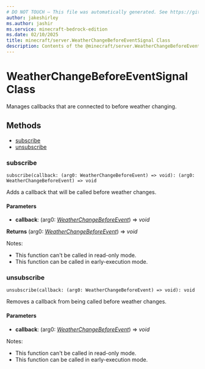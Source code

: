 ```yaml
---
# DO NOT TOUCH — This file was automatically generated. See https://github.com/mojang/minecraftapidocsgenerator to modify descriptions, examples, etc.
author: jakeshirley
ms.author: jashir
ms.service: minecraft-bedrock-edition
ms.date: 02/10/2025
title: minecraft/server.WeatherChangeBeforeEventSignal Class
description: Contents of the @minecraft/server.WeatherChangeBeforeEventSignal class.
---
```

# WeatherChangeBeforeEventSignal Class

Manages callbacks that are connected to before weather changing.

## Methods
- [subscribe](#subscribe)
- [unsubscribe](#unsubscribe)

### **subscribe**
`
subscribe(callback: (arg0: WeatherChangeBeforeEvent) => void): (arg0: WeatherChangeBeforeEvent) => void
`

Adds a callback that will be called before weather changes.

#### **Parameters**
- **callback**: (arg0: [*WeatherChangeBeforeEvent*](WeatherChangeBeforeEvent.md)) => *void*

**Returns** (arg0: [*WeatherChangeBeforeEvent*](WeatherChangeBeforeEvent.md)) => *void*
  
Notes:
- This function can't be called in read-only mode.
- This function can be called in early-execution mode.

### **unsubscribe**
`
unsubscribe(callback: (arg0: WeatherChangeBeforeEvent) => void): void
`

Removes a callback from being called before weather changes.

#### **Parameters**
- **callback**: (arg0: [*WeatherChangeBeforeEvent*](WeatherChangeBeforeEvent.md)) => *void*
  
Notes:
- This function can't be called in read-only mode.
- This function can be called in early-execution mode.

